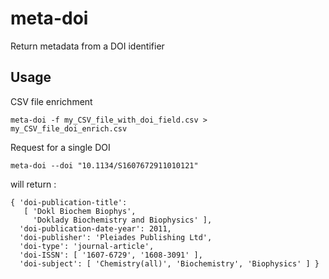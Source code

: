 # meta-doi
Return metadata from a DOI identifier

## Usage

CSV file enrichment
```shell
meta-doi -f my_CSV_file_with_doi_field.csv > my_CSV_file_doi_enrich.csv
```

Request for a single DOI
```shell
meta-doi --doi "10.1134/S1607672911010121"
```
will return :
```shell
{ 'doi-publication-title': 
   [ 'Dokl Biochem Biophys',
     'Doklady Biochemistry and Biophysics' ],
  'doi-publication-date-year': 2011,
  'doi-publisher': 'Pleiades Publishing Ltd',
  'doi-type': 'journal-article',
  'doi-ISSN': [ '1607-6729', '1608-3091' ],
  'doi-subject': [ 'Chemistry(all)', 'Biochemistry', 'Biophysics' ] }
```






